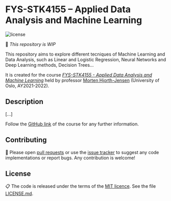 # FYS-STK4155 – Applied Data Analysis and Machine Learning

![license](https://img.shields.io/github/license/adelezaini/MachineLearning)

🚧 *This repository is WIP*

This repository aims to explore different tecniques of Machine Learning and Data Analysis, such as Linear and Logistic Regression, Neural Networks and Deep Learning methods, Decision Trees...

It is created for the course [*FYS-STK4155 - Applied Data Analysis and Machine Learning*](https://www.uio.no/studier/emner/matnat/fys/FYS-STK4155/index-eng.html) held by professor [Morten Hjorth-Jensen](https://github.com/mhjensen) (University of Oslo, AY2021-2022).

## Description
[...]

Follow the [GitHub link](https://github.com/CompPhysics/MachineLearning) of the course for any further information.

## Contributing

🚧 Please open [pull requests](https://github.com/fridtjrg/FYS-STK4155/pulls) or use the [issue tracker](https://github.com/fridtjrg/FYS-STK4155/issues) to suggest any code implementations or report bugs. Any contribution is welcome! 

## License

📋 The code is released under the terms of the [MIT licence](https://opensource.org/licenses/MIT). See the file [LICENSE.md](https://github.com/fridtjrg/FYS-STK4155/blob/master/LICENSE).
